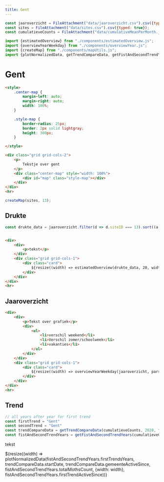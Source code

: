 ```yaml
---
title: Gent
---
```


```js
const jaaroverzicht = FileAttachment("data/jaaroverzicht.csv").csv({typed: true});
const sites = FileAttachment("data/sites.csv").csv({typed: true});
const cumulatieveCounts = FileAttachment("data/cumulativeMeanPerMonth.json").json();

import {estimatedOverview} from "./components/estimatedOverview.js";
import {overviewYearWeekday} from "./components/overviewYear.js";
import {createMap} from "./components/mapUtils.js";
import {plotNormalizedData, getTrendCompareData, getFistAndSecondTrendYears} from './components/historyPlot.js';
```

# Gent

```html
<style>
    .center-map {
        margin-left: auto;
        margin-right: auto;
        width: 100%;
    }

    .style-map {
        border-radius: 25px;
        border: 2px solid lightgray;
        height: 300px;
    }

</style>

<div class="grid grid-cols-2">
    <p>
        Tekstje over gent
    </p>
    <div class="center-map" style="width: 100%">
        <div id="map" class="style-map"></div>
    </div>
</div>
<hr>
```

```js
createMap(sites, 13);
```

## Drukte
```js
const drukte_data = jaaroverzicht.filter(d => d.siteID === 13).sort((a,b) => new Date(b.datum) - new Date(a.datum))
```
```html

<div>
    <div>
        <p>tekst</p>
    </div>
    <div class="grid grid-cols-1">
        <div class="card">
            ${resize((width) => estimatedOverview(drukte_data, 20, width))}
        </div>
    </div>
</div>
<hr>
```

## Jaaroverzicht

```html
<div>
    <div>
        <p>Tekst over grafiek</p>
        <div>
            <ul>
                <li>verschil weekend</li>
                <li>Verschil zomer/schoolweek</li>
                <li>vakanties</li>
            </ul>
        </div>
    </div>
    <div class="grid grid-cols-1">
        <div class="card">
            ${resize((width) => overviewYearWeekday(jaaroverzicht, parseInt(13), width))}
        </div>
    </div>
</div>
<hr>
```

## Trend

```js
// all years after year for first trend
const firstTrend = "Gent"
const secondTrend = "Gent"
const trendCompareData = getTrendCompareData(cumulatieveCounts, 2020, firstTrend, secondTrend);
const fistAndSecondTrendYears = getFistAndSecondTrendYears(cumulatieveCounts, firstTrend, secondTrend)
```
<div>
    <div>
    <p>tekst</p>
    </div>
    <div class="grid grid-cols-1">
      <div class="card">${resize((width) => plotNormalizedData(fistAndSecondTrendYears.firstTrendsYears, trendCompareData.startDate, trendCompareData.gemeenteActiveSince, fistAndSecondTrendYears.totalMothsCount, {width: width}, fistAndSecondTrendYears.firstTrendActiveSince))}</div>
    </div>
</div>
